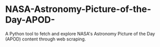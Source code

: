 # NASA-Astronomy-Picture-of-the-Day-APOD-
A Python tool to fetch and explore NASA's Astronomy Picture of the Day (APOD) content through web scraping.
